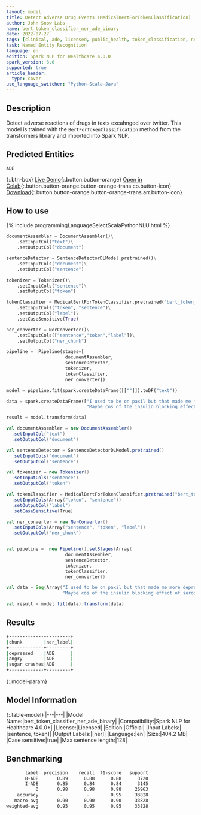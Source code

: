 ```yaml
---
layout: model
title: Detect Adverse Drug Events (MedicalBertForTokenClassification)
author: John Snow Labs
name: bert_token_classifier_ner_ade_binary
date: 2022-07-27
tags: [clinical, ade, licensed, public_health, token_classification, ner, en]
task: Named Entity Recognition
language: en
edition: Spark NLP for Healthcare 4.0.0
spark_version: 3.0
supported: true
article_header:
  type: cover
use_language_switcher: "Python-Scala-Java"
---
```


## Description

Detect adverse reactions of drugs in texts excahnged over twitter. This model is trained with the `BertForTokenClassification` method from the transformers library and imported into Spark NLP.

## Predicted Entities

`ADE`

{:.btn-box}
[Live Demo](https://demo.johnsnowlabs.com/healthcare/PP_ADE/){:.button.button-orange}
[Open in Colab](https://github.com/JohnSnowLabs/spark-nlp-workshop/blob/master/tutorials/Certification_Trainings/Healthcare/16.Adverse_Drug_Event_ADE_NER_and_Classifier.ipynb){:.button.button-orange.button-orange-trans.co.button-icon}
[Download](https://s3.amazonaws.com/auxdata.johnsnowlabs.com/clinical/models/bert_token_classifier_ner_ade_binary_en_4.0.0_3.0_1658906410540.zip){:.button.button-orange.button-orange-trans.arr.button-icon}

## How to use



<div class="tabs-box" markdown="1">
{% include programmingLanguageSelectScalaPythonNLU.html %}

```python
documentAssembler = DocumentAssembler()\
    .setInputCol("text")\
    .setOutputCol("document")

sentenceDetector = SentenceDetectorDLModel.pretrained()\
    .setInputCols("document")\
    .setOutputCol("sentence")

tokenizer = Tokenizer()\
    .setInputCols("sentence")\
    .setOutputCol("token")

tokenClassifier = MedicalBertForTokenClassifier.pretrained("bert_token_classifier_ner_ade_binary", "en", "clinical/models")\
    .setInputCols("token", "sentence")\
    .setOutputCol("label")\
    .setCaseSensitive(True)

ner_converter = NerConverter()\
    .setInputCols(["sentence","token","label"])\
    .setOutputCol("ner_chunk")

pipeline =  Pipeline(stages=[
                      documentAssembler,
                      sentenceDetector,
                      tokenizer,
                      tokenClassifier,
                      ner_converter])

model = pipeline.fit(spark.createDataFrame([[""]]).toDF("text"))

data = spark.createDataFrame(["I used to be on paxil but that made me more depressed and prozac made me angry",
                              "Maybe cos of the insulin blocking effect of seroquel but i do feel sugar crashes when eat fast carbs."], StringType()).toDF("text")

result = model.transform(data)
```
```scala
val documentAssembler = new DocumentAssembler()
  .setInputCol("text")
  .setOutputCol("document")

val sentenceDetector = SentenceDetectorDLModel.pretrained()
  .setInputCols("document")
  .setOutputCol("sentence")

val tokenizer = new Tokenizer()
  .setInputCols("sentence")
  .setOutputCol("token")

val tokenClassifier = MedicalBertForTokenClassifier.pretrained("bert_token_classifier_ner_ade_binary", "en", "clinical/models")
  .setInputCols(Array("token", "sentence"))
  .setOutputCol("label")
  .setCaseSensitive(True)

val ner_converter = new NerConverter()
  .setInputCols(Array("sentence", "token", "label"))
  .setOutputCol("ner_chunk")


val pipeline =  new Pipeline().setStages(Array(
                      documentAssembler,
                      sentenceDetector,
                      tokenizer,
                      tokenClassifier,
                      ner_converter))

val data = Seq(Array("I used to be on paxil but that made me more depressed and prozac made me angry",
                     "Maybe cos of the insulin blocking effect of seroquel but i do feel sugar crashes when eat fast carbs.")).toDS().toDF("text")

val result = model.fit(data).transform(data)
```
</div>

## Results

```bash
+-------------+---------+
|chunk        |ner_label|
+-------------+---------+
|depressed    |ADE      |
|angry        |ADE      |
|sugar crashes|ADE      |
+-------------+---------+
```

{:.model-param}
## Model Information

{:.table-model}
|---|---|
|Model Name:|bert_token_classifier_ner_ade_binary|
|Compatibility:|Spark NLP for Healthcare 4.0.0+|
|License:|Licensed|
|Edition:|Official|
|Input Labels:|[sentence, token]|
|Output Labels:|[ner]|
|Language:|en|
|Size:|404.2 MB|
|Case sensitive:|true|
|Max sentence length:|128|

## Benchmarking

```bash
       label  precision    recall  f1-score   support
       B-ADE       0.89      0.88      0.88      3720
       I-ADE       0.85      0.84      0.84      3145
           O       0.98      0.98      0.98     26963
    accuracy        -         -        0.95     33828
   macro-avg       0.90      0.90      0.90     33828
weighted-avg       0.95      0.95      0.95     33828
```
